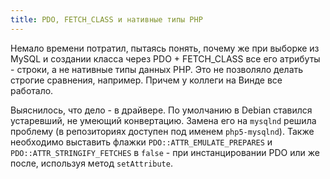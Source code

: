 ```yaml
---
title: PDO, FETCH_CLASS и нативные типы PHP
---
```


Немало  времени потратил,  пытаясь понять,  почему же  при выборке  из MySQL  и
создании  класса через  PDO  + FETCH_CLASS  все  его атрибуты  -  строки, а  не
нативные типы данных PHP. Это  не позволяло делать строгие сравнения, например.
Причем у коллеги на Винде все работало.

Выяснилось, что дело  - в драйвере. По умолчанию в  Debian ставился устаревший,
не умеющий конвертацию. Замена его на `mysqlnd` решила проблему (в репозиториях
доступен  под   именем  `php5-mysqlnd`).  Также  необходимо   выставить  флажки
`PDO::ATTR_EMULATE_PREPARES`  и `PDO::ATTR_STRINGIFY_FETCHES`  в `false`  - при
инстанцировании PDO или же после, используя метод `setAttribute`.

